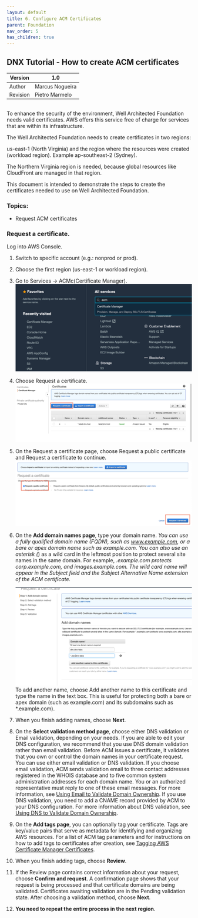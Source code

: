 ```yaml
---
layout: default
title: 6. Configure ACM Certificates
parent: Foundation
nav_order: 5
has_children: true
---
```


## DNX Tutorial - How to create ACM certificates
| Version  | 1.0             |
| -------- | --------------- |
| Author   | Marcus Nogueira |
| Revision | Pietro Marmelo  |

## 

To enhance the security of the environment, Well Architected Foundation needs valid certificates. AWS offers this service free of charge for services that are within its infrastructure.

The Well Architected Foundation needs to create certificates in two regions:

us-east-1 (North Virginia) and the region where the resources were created (workload region). Example ap-southeast-2 (Sydney).

The Northern Virginia region is needed, because global resources like CloudFront are managed in that region.

This document is intended to demonstrate the steps to create the certificates needed to use on Well Architected Foundation.

### Topics:

 - Request ACM certificates

### Request a certificate.

 Log into AWS Console.
1. Switch to specific account (e.g.: nonprod or prod).

2. Choose the first region (us-east-1 or workload region).

3. Go to Services → ACMc(Certificate Manager).
   ![ACM_001](/assets/images/ACM_01.png)

4. Choose Request a certificate.
   ![ACM_002](/assets/images/ACM_02.png)

5. On the Request a certificate page, choose Request a public certificate and Request a certificate to continue.
   ![ACM_003](/assets/images/ACM_03.png)

6. On the **Add domain names page**, type your domain name.
   *You can use a fully qualified domain name (FQDN), such as www.example.com, or a bare or apex domain name such as example.com. You can also use an asterisk (*) as a wild card in the leftmost position to protect several site names in the same domain. For example, *.example.com protects corp.example.com, and images.example.com. The wild card name will appear in the Subject field and the Subject Alternative Name extension of the ACM certificate.*

   ![ACM_004](/assets/images/ACM_04.png)
   To add another name, choose Add another name to this certificate and type the name in the text box. This is useful for protecting both a bare or apex domain (such as example.com) and its subdomains such as *.example.com).
   
7. When you finish adding names, choose **Next**.

8. On the **Select validation method page**, choose either DNS validation or Email validation, depending on your needs. If you are able to edit your DNS configuration, we recommend that you use DNS domain validation rather than email validation.
   Before ACM issues a certificate, it validates that you own or control the domain names in your certificate request. You can use either email validation or DNS validation. If you choose email validation, ACM sends validation email to three contact addresses registered in the WHOIS database and to five common system administration addresses for each domain name. You or an authorized representative must reply to one of these email messages. For more information, see [ ](https://www.google.com/url?q=https://docs.aws.amazon.com/acm/latest/userguide/gs-acm-validate-email.html&sa=D&ust=1607401296691000&usg=AOvVaw2RrLnYWfP_AQvUrP16kJoc)[Using Email to Validate Domain Ownership](https://www.google.com/url?q=https://docs.aws.amazon.com/acm/latest/userguide/gs-acm-validate-email.html&sa=D&ust=1607401296692000&usg=AOvVaw0LestBSdxPTvFPd01eLtbr). If you use DNS validation, you need to add a CNAME record provided by ACM to your DNS configuration. For more information about DNS validation, see [ Using DNS to Validate Domain Ownership](https://www.google.com/url?q=https://docs.aws.amazon.com/acm/latest/userguide/gs-acm-validate-dns.html&sa=D&ust=1607401296692000&usg=AOvVaw3T_wrwT6w7iC0qFHA1f_GS).

9. On the **Add tags page**, you can optionally tag your certificate. Tags are key/value pairs that serve as metadata for identifying     and organizing AWS resources. For a list of ACM tag parameters and for instructions on how to add tags to certificates after creation, see [Tagging AWS Certificate Manager Certificates](https://www.google.com/url?q=https://docs.aws.amazon.com/acm/latest/userguide/tags.html&sa=D&ust=1607401296693000&usg=AOvVaw262Aa-H_jjft5GHjU1l9Tk).

10. When you finish adding tags, choose **Review**.

11. If the Review page contains correct information about your request, choose **Confirm and request**. A confirmation page shows that your request is being processed and that certificate domains are being validated. Certificates awaiting validation are in the Pending validation state. After choosing a validation method, choose **Next**.

12. **You need to repeat the entire process in the next region**.

    

